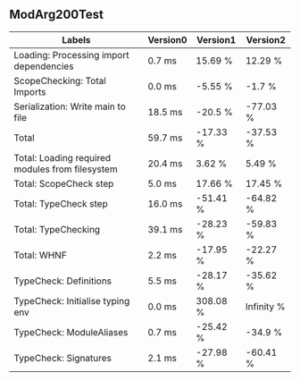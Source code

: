
## ModArg200Test

Labels|Version0|Version1|Version2
---|---|---|---
Loading: Processing import dependencies|0.7 ms|15.69 %|12.29 %
ScopeChecking: Total Imports|0.0 ms|-5.55 %|-1.7 %
Serialization: Write main to file|18.5 ms|-20.5 %|-77.03 %
Total|59.7 ms|-17.33 %|-37.53 %
Total: Loading required modules from filesystem|20.4 ms|3.62 %|5.49 %
Total: ScopeCheck step|5.0 ms|17.66 %|17.45 %
Total: TypeCheck step|16.0 ms|-51.41 %|-64.82 %
Total: TypeChecking|39.1 ms|-28.23 %|-59.83 %
Total: WHNF|2.2 ms|-17.95 %|-22.27 %
TypeCheck: Definitions|5.5 ms|-28.17 %|-35.62 %
TypeCheck: Initialise typing env|0.0 ms|308.08 %|Infinity %
TypeCheck: ModuleAliases|0.7 ms|-25.42 %|-34.9 %
TypeCheck: Signatures|2.1 ms|-27.98 %|-60.41 %

